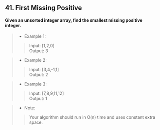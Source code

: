 ## 41. First Missing Positive
#### Given an unsorted integer array, find the smallest missing positive integer.

>* Example 1:
>> Input: [1,2,0]  
>> Output: 3

>* Example 2:
>> Input: [3,4,-1,1]  
>> Output: 2

>* Example 3:
>> Input: [7,8,9,11,12]  
>> Output: 1

>* Note:
>> Your algorithm should run in O(n) time and uses constant extra space.  
